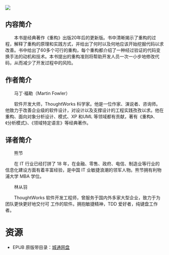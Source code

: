 ![](http://img3m7.ddimg.cn/87/7/27851757-1_u_26.jpg)

## 内容简介

　　本书是经典著作《重构》出版20年后的更新版。书中清晰揭示了重构的过程，解释了重构的原理和实践方式，并给出了何时以及何地应该开始挖掘代码以求改善。书中给出了60多个可行的重构，每个重构都介绍了一种经过验证的代码变换手法的动机和技术。本书提出的重构准则将帮助开发人员一次一小步地修改代码，从而减少了开发过程中的风险。 

## 作者简介

　　马丁·福勒（Martin Fowler）

　　软件开发大师，ThoughtWorks 科学家。他是一位作家、演说者、咨询师。他致力于改善企业级的软件设计，对设计以及支撑设计的工程实践孜孜以求。他在重构、面向对象分析设计、模式、XP 和UML 等领域都有贡献，著有《重构》、《分析模式》、《领域特定语言》等经典著作。

## 译者简介

　　熊节

　　在 IT 行业已经打拼了 18 年，在金融、零售、政府、电信、制造业等行业的信息化建设方面有着丰富经验，是中国 IT 业敏捷浪潮的领军人物。熊节拥有利物浦大学 MBA 学位。

　　林从羽

　　ThoughtWorks 软件开发工程师，曾服务于国内外多家大型企业，致力于为团队更快更好地交付可 工作的软件。拥抱敏捷精神，TDD 爱好者，纯键盘工作者。

# 资源

* EPUB 原版带目录：[城通网盘](https://u11215426.pipipan.com/fs/11215426-375484451)
